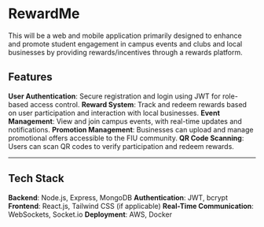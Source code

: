 # RewardMe
This will be a web and mobile application primarily designed to enhance and promote student engagement in campus events and clubs and local businesses by providing rewards/incentives through a rewards platform.

**Features**
-------------
**User Authentication**: Secure registration and login using JWT for role-based access control.
**Reward System**: Track and redeem rewards based on user participation and interaction with local businesses.
**Event Management**: View and join campus events, with real-time updates and notifications.
**Promotion Management**: Businesses can upload and manage promotional offers accessible to the FIU community.
**QR Code Scanning**: Users can scan QR codes to verify participation and redeem rewards.

---------------------------------------------------------------------------------------------------------------

**Tech Stack**
---------------
**Backend**: Node.js, Express, MongoDB
**Authentication**: JWT, bcrypt
**Frontend**: React.js, Tailwind CSS (if applicable)
**Real-Time Communication**: WebSockets, Socket.io
**Deployment**: AWS, Docker
